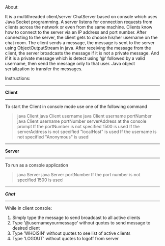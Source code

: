 About:

It is a multithreaded client/server ChatServer based on console which uses Java Socket programming. A server listens for connection requests from clients across the network or even from the same machine. Clients know how to connect to the server via an IP address and port number. After connecting to the server, the client gets to choose his/her username on the chat room. The client sends a message, the message is sent to the server using ObjectOutputStream in java. After receiving the message from the client, the server broadcasts the message if it is not a private message. And if it is a private message which is detect using ‘@’ followed by a valid username, then send the message only to that user. Java object serialization to transfer the messages.

Instructions:

**********
**Client**
**********
To start the Client in console mode use one of the following command
 > java Client
 > java Client username
 > java Client username portNumber
 > java Client username portNumber serverAddress
at the console prompt
If the portNumber is not specified 1500 is used
If the serverAddress is not specified "localHost" is used
If the username is not specified "Anonymous" is used

**********
**Server**
**********
To run as a console application
 > java Server
 > java Server portNumber
If the port number is not specified 1500 is used

**********
***Chat***
**********
While in client console:
1. Simply type the message to send broadcast to all active clients
2. Type '@username<space>yourmessage' without quotes to send message to desired client
3. Type 'WHOISIN' without quotes to see list of active clients
4. Type 'LOGOUT' without quotes to logoff from server


